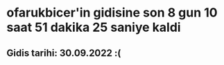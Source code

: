 # ofarukbicer'in gidisine son 8 gun 10 saat 51 dakika 25 saniye kaldi

## Gidis tarihi: 30.09.2022 :(